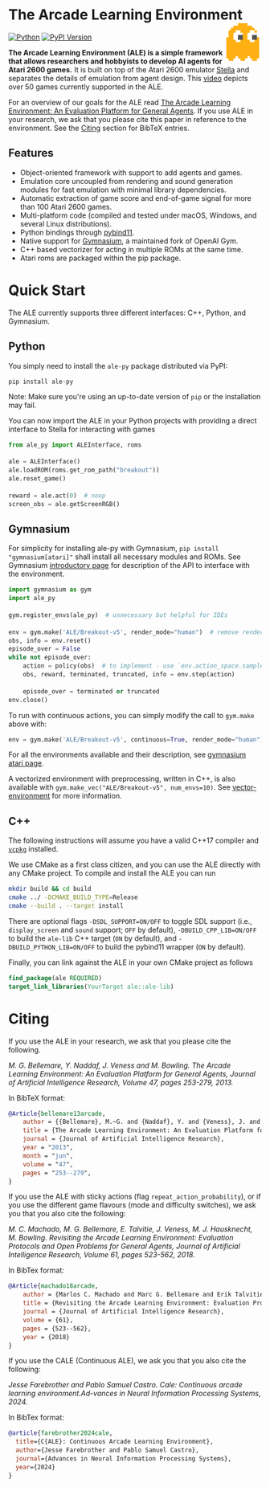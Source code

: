 The Arcade Learning Environment
<a href="#the-arcade-learning-environment">
  <img alt="Arcade Learning Environment" align="right" width=75 src="https://github.com/Farama-Foundation/Arcade-Learning-Environment/blob/master/docs/_static/img/ale.svg" />
</a>
===============================

[![Python](https://img.shields.io/pypi/pyversions/ale-py.svg)](https://badge.fury.io/py/ale-py)
[![PyPI Version](https://img.shields.io/pypi/v/ale-py)](https://pypi.org/project/ale-py)

**The Arcade Learning Environment (ALE) is a simple framework that allows researchers and hobbyists to develop AI agents for Atari 2600 games.**
It is built on top of the Atari 2600 emulator [Stella](https://stella-emu.github.io) and separates the details of emulation from agent design.
This [video](https://www.youtube.com/watch?v=nzUiEkasXZI) depicts over 50 games currently supported in the ALE.

For an overview of our goals for the ALE read [The Arcade Learning Environment: An Evaluation Platform for General Agents](https://jair.org/index.php/jair/article/view/10819).
If you use ALE in your research, we ask that you please cite this paper in reference to the environment. See the [Citing](#Citing) section for BibTeX entries.

Features
--------

- Object-oriented framework with support to add agents and games.
- Emulation core uncoupled from rendering and sound generation modules for fast emulation with minimal library dependencies.
- Automatic extraction of game score and end-of-game signal for more than 100  Atari 2600 games.
- Multi-platform code (compiled and tested under macOS, Windows, and several Linux distributions).
- Python bindings through [pybind11](https://github.com/pybind/pybind11).
- Native support for [Gymnasium](http://github.com/farama-Foundation/gymnasium), a maintained fork of OpenAI Gym.
- C++ based vectorizer for acting in multiple ROMs at the same time.
- Atari roms are packaged within the pip package.

Quick Start
===========

The ALE currently supports three different interfaces: C++, Python, and Gymnasium.

Python
------

You simply need to install the `ale-py` package distributed via PyPI:

```shell
pip install ale-py
```
Note: Make sure you're using an up-to-date version of `pip` or the installation may fail.

You can now import the ALE in your Python projects with providing a direct interface to Stella for interacting with games
```python
from ale_py import ALEInterface, roms

ale = ALEInterface()
ale.loadROM(roms.get_rom_path("breakout"))
ale.reset_game()

reward = ale.act(0)  # noop
screen_obs = ale.getScreenRGB()
```

## Gymnasium

For simplicity for installing ale-py with Gymnasium, `pip install "gymnasium[atari]"` shall install all necessary modules and ROMs. See Gymnasium [introductory page](https://gymnasium.farama.org/main/introduction/basic_usage/) for description of the API to interface with the environment.

```py
import gymnasium as gym
import ale_py

gym.register_envs(ale_py)  # unnecessary but helpful for IDEs

env = gym.make('ALE/Breakout-v5', render_mode="human")  # remove render_mode in training
obs, info = env.reset()
episode_over = False
while not episode_over:
    action = policy(obs)  # to implement - use `env.action_space.sample()` for a random policy
    obs, reward, terminated, truncated, info = env.step(action)

    episode_over = terminated or truncated
env.close()
```

To run with continuous actions, you can simply modify the call to `gym.make` above with:
```python
env = gym.make('ALE/Breakout-v5', continuous=True, render_mode="human")
```

For all the environments available and their description, see [gymnasium atari page](https://gymnasium.farama.org/environments/atari/).

A vectorized environment with preprocessing, written in C++, is also available with `gym.make_vec("ALE/Breakout-v5", num_envs=10)`.
See [vector-environment](https://ale.farama.org/vector-environment/) for more information.

C++
---

The following instructions will assume you have a valid C++17 compiler and [`vcpkg`](https://github.com/microsoft/vcpkg) installed.

We use CMake as a first class citizen, and you can use the ALE directly with any CMake project.
To compile and install the ALE you can run

```sh
mkdir build && cd build
cmake ../ -DCMAKE_BUILD_TYPE=Release
cmake --build . --target install
```

There are optional flags `-DSDL_SUPPORT=ON/OFF` to toggle SDL support (i.e., `display_screen` and `sound` support; `OFF` by default), `-DBUILD_CPP_LIB=ON/OFF` to build
the `ale-lib` C++ target (`ON` by default), and `-DBUILD_PYTHON_LIB=ON/OFF` to build the pybind11 wrapper (`ON` by default).

Finally, you can link against the ALE in your own CMake project as follows

```cmake
find_package(ale REQUIRED)
target_link_libraries(YourTarget ale::ale-lib)
```

Citing
======

If you use the ALE in your research, we ask that you please cite the following.

*M. G. Bellemare, Y. Naddaf, J. Veness and M. Bowling. The Arcade Learning Environment: An Evaluation Platform for General Agents, Journal of Artificial Intelligence Research, Volume 47, pages 253-279, 2013.*

In BibTeX format:

```bibtex
@Article{bellemare13arcade,
    author = {{Bellemare}, M.~G. and {Naddaf}, Y. and {Veness}, J. and {Bowling}, M.},
    title = {The Arcade Learning Environment: An Evaluation Platform for General Agents},
    journal = {Journal of Artificial Intelligence Research},
    year = "2013",
    month = "jun",
    volume = "47",
    pages = "253--279",
}
```

If you use the ALE with sticky actions (flag ``repeat_action_probability``), or if
you use the different game flavours (mode and difficulty switches), we ask you
that you also cite the following:

*M. C. Machado, M. G. Bellemare, E. Talvitie, J. Veness, M. J. Hausknecht, M. Bowling. Revisiting the Arcade Learning Environment: Evaluation Protocols and Open Problems for General Agents,  Journal of Artificial Intelligence Research, Volume 61, pages 523-562, 2018.*

In BibTex format:

```bibtex
@Article{machado18arcade,
    author = {Marlos C. Machado and Marc G. Bellemare and Erik Talvitie and Joel Veness and Matthew J. Hausknecht and Michael Bowling},
    title = {Revisiting the Arcade Learning Environment: Evaluation Protocols and Open Problems for General Agents},
    journal = {Journal of Artificial Intelligence Research},
    volume = {61},
    pages = {523--562},
    year = {2018}
}
```

If you use the CALE (Continuous ALE), we ask you that you also cite the following:

*Jesse Farebrother and Pablo Samuel Castro.  Cale:  Continuous arcade learning environment.Ad-vances in Neural Information Processing Systems, 2024.*

In BibTex format:

```bibtex
@article{farebrother2024cale,
  title={C{ALE}: Continuous Arcade Learning Environment},
  author={Jesse Farebrother and Pablo Samuel Castro},
  journal={Advances in Neural Information Processing Systems},
  year={2024}
}
```
